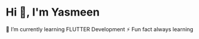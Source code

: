 #                                                                             Hi 👋, I'm Yasmeen

🌱 I’m currently learning FLUTTER Development
⚡ Fun fact always learning

